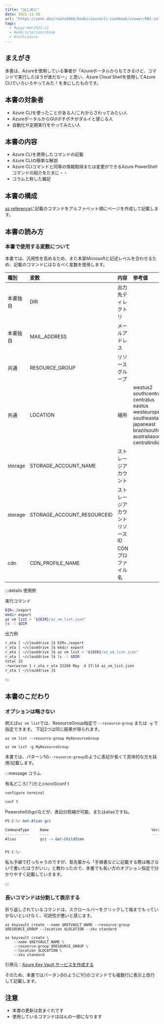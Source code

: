 ```yaml
---
title: "はじめに"
date: 2022-11-30
url: "https://zenn.dev/roota5666/books/azurecli-cookbook/viewer/001-introduction"
tags:
  - #yyyy-mm/2022-11
  - #web/site/zenn/book
  - #tech/azure
---
```


## まえがき

本書は、Azureを使用している筆者が「Azureポータルからもできるけど、コマンドで実行したほうが楽だなー」と思い、Azure Cloud Shellを使用してAzure CLIでいろいろやってみた！を本にしたものです。

## 本書の対象者

- Azure CLIを使ったことがある人/これからさわってみたい人
- AzureポータルからGUIポチポチがダルイと感じる人
- 自動化や定期実行をやってみたい人

## 本書の内容

- Azure CLIを使用したコマンドの記載
- Azure CLIの簡単な解説
- Azure CLIコマンドと同等の情報取得または変更ができるAzure PowerShellコマンドの紹介をたまに・・
- コラムと称した雑記

## 本書の構成

[az reference](https://docs.microsoft.com/ja-jp/cli/azure/reference-index?view=azure-cli-latest)に記載のコマンドをアルファベット順にページを作成して記載します。

## 本書の読み方

### 本書で使用する変数について

本書では、汎用性を高めるため、また本家Microsoftと記述レベルを合わせるため、記載のコマンドにはなるべく変数を使用します。

|種別|変数|内容|参考値|
|:----|:----|:----|:----|
|本書独自|DIR |出力先ディレクトリ||
|本書独自|MAIL_ADDRESS |メールアドレス||
|共通|RESOURCE_GROUP |リソースグループ||
|共通|LOCATION |場所|westus2<br>southcentralus<br>centralus<br>eastus<br>westeurope<br>southeastasia<br>japaneast<br>brazilsouth<br>australiasoutheast<br>centralindia|
|storage|STORAGE_ACCOUNT_NAME |ストレージアカウント||
|storage|STORAGE_ACCOUNT_RESOURCEID |ストレージアカウント リソースID||
|cdn|CDN_PROFILE_NAME |CDNプロファイル名||

:::details 使用例

実行コマンド

```bash
DIR=./export
mkdir export
az vm list > "${DIR}/az_vm_list.json"
ls -l $DIR
```

出力例

```bash
r_ota [ ~/clouddrive ]$ DIR=./export
r_ota [ ~/clouddrive ]$ mkdir export
r_ota [ ~/clouddrive ]$ az vm list > "${DIR}/az_vm_list.json"
r_ota [ ~/clouddrive ]$ ls -l $DIR
total 22
-rwxrwxrwx 1 r_ota r_ota 22268 May  4 17:14 az_vm_list.json
r_ota [ ~/clouddrive ]$ 
```

:::

## 本書のこだわり

### オプションは略さない

例えば`az vm list`では、ResourceGroup指定で `--resource-group` または `-g` で指定できます。
下記2つは同じ結果が得られます。

```bash:パターン1
az vm list --resource-group MyResourceGroup
```

```bash:パターン2
az vm list -g MyResourceGroup
```

本書では、パターン1の`--resource-group`のように表記が長くて具体的な方を採用/記載します。

:::message
コラム

有名どころ(？)だとciscoのconf t

```bash
configure terminal
```

```bash
conf t
```

Powershellのgciなどが、表記の短縮が可能、またはaliasですね。

```powershell
PS C:\> Get-Alias gci

CommandType     Name                                               Version    Source
-----------     ----                                               -------    ------
Alias           gci -> Get-ChildItem


PS C:\>
```

私も手癖で打っちゃうのですが、昔先輩から「手順書などに記載する際は略さないで書いたほうがいい」と教わったので、本書でも長い方のオプション指定で分かりやすく記載していきます。

:::

### 長いコマンドは分割して表示する

折り返しされているコマンドは、スクロールバーをクリックして端までもっていかないといけなく、可読性が悪いと感じます。

```bash:パータンα
az keyvault create --name $KEYVAULT_NAME --resource-group $RESOURCE_GROUP --location $LOCATION --sku standard
```

```bash:パータンβ
az keyvault create \
    --name $KEYVAULT_NAME \
    --resource-group $RESOURCE_GROUP \
    --location $LOCATION \
    --sku standard
```

引用元：[Azure Key Vault サービスを作成する](https://learn.microsoft.com/ja-jp/training/modules/secure-application-secrets-use-key-vault/2-create-azure-service)

そのため、本書ではパータンβのように1行のコマンドでも複数行に表示上改行して記載します。

## 注意

- 本書の更新は気まぐれです
- 使用しているコマンドはほんの一部になります
